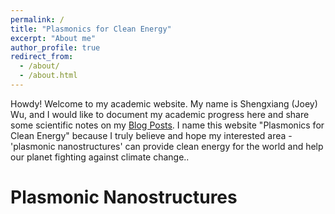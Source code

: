 ```yaml
---
permalink: /
title: "Plasmonics for Clean Energy"
excerpt: "About me"
author_profile: true
redirect_from: 
  - /about/
  - /about.html
---
```


Howdy! Welcome to my academic website. My name is Shengxiang (Joey) Wu, and I would like to document my academic progress here and share some scientific notes on my [Blog Posts](https://shengxiangwuplasmonic.github.io/year-archive/). I name this website "Plasmonics for Clean Energy" because I truly believe and hope my interested area - 'plasmonic nanostructures' can provide clean energy for the world and help our planet fighting against climate change..

Plasmonic Nanostructures
======
